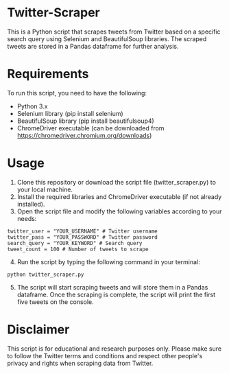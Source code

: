 # Twitter-Scraper
This is a Python script that scrapes tweets from Twitter based on a specific search query using Selenium and BeautifulSoup libraries. The scraped tweets are stored in a Pandas dataframe for further analysis.

# Requirements
To run this script, you need to have the following:
* Python 3.x
* Selenium library (pip install selenium)
* BeautifulSoup library (pip install beautifulsoup4)
* ChromeDriver executable (can be downloaded from https://chromedriver.chromium.org/downloads)

# Usage
1. Clone this repository or download the script file (twitter_scraper.py) to your local machine.
2. Install the required libraries and ChromeDriver executable (if not already installed).
3. Open the script file and modify the following variables according to your needs:
```
twitter_user = "YOUR_USERNAME" # Twitter username
twitter_pass = "YOUR_PASSWORD" # Twitter password
search_query = "YOUR_KEYWORD" # Search query
tweet_count = 100 # Number of tweets to scrape
```
4. Run the script by typing the following command in your terminal:
```
python twitter_scraper.py
```
5. The script will start scraping tweets and will store them in a Pandas dataframe. Once the scraping is complete, the script will print the first five tweets on the console.

# Disclaimer
This script is for educational and research purposes only. Please make sure to follow the Twitter terms and conditions and respect other people's privacy and rights when scraping data from Twitter.
